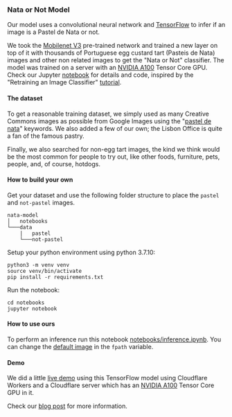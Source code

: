 ### Nata or Not Model

Our model uses a convolutional neural network and [TensorFlow][2] to infer if an image is a Pastel de Nata or not.

We took the [Mobilenet V3][1] pre-trained network and trained a new layer on top of it with thousands of Portuguese egg custard tart (Pasteis de Nata) images and other non related images to get the "Nata or Not" classifier. The model was trained on a server with an [NVIDIA A100][4] Tensor Core GPU. Check our Jupyter [notebook][5] for details and code, inspired by the "Retraining an Image Classifier" [tutorial][6].

#### The dataset

To get a reasonable training dataset, we simply used as many Creative Commons images as possible from Google Images using the "[pastel de nata][3]" keywords. We also added a few of our own; the Lisbon Office is quite a fan of the famous pastry.

Finally, we also searched for non-egg tart images, the kind we think would be the most common for people to try out, like other foods, furniture, pets, people, and, of course, hotdogs.

#### How to build your own

Get your dataset and use the following folder structure to place the `pastel` and `not-pastel` images.

```
nata-model
│   notebooks
└───data
    |   pastel
    └───not-pastel
```

Setup your python environment using python 3.7.10:

  ```
  python3 -m venv venv
  source venv/bin/activate
  pip install -r requirements.txt
  ```

Run the notebook:

  ```
  cd notebooks
  jupyter notebook
  ```

#### How to use ours

To perform an inference run this notebook [notebooks/inference.ipynb][10]. You can change the [default image][11] in the `fpath` variable.

#### Demo

We did a little [live demo][7] using this TensorFlow model using Cloudflare Workers and a Cloudflare server which has an [NVIDIA A100][9] Tensor Core GPU in it.

Check our [blog post][8] for more information.

[1]: https://www.tensorflow.org/api_docs/python/tf/keras/applications/mobilenet_v3
[2]: https://www.tensorflow.org/
[3]: https://www.google.com/search?as_st=y&tbm=isch&hl=en&as_q=pastel+de+nata&tbs=sur%3Acl
[4]: https://www.nvidia.com/en-us/data-center/a100/
[5]: notebooks/training.ipynb
[6]: https://www.tensorflow.org/hub/tutorials/tf2_image_retraining
[7]: https://nataornot.com/
[8]: https://blog.cloudflare.com/workers-ai/
[9]: https://www.nvidia.com/en-us/data-center/a100/
[10]: notebooks/inference.ipynb
[11]: https://commons.wikimedia.org/wiki/File:Past%C3%A9is_de_Nata_(49066414092).jpg
